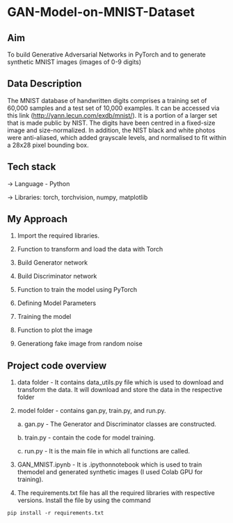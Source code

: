 # GAN-Model-on-MNIST-Dataset

## Aim

To build Generative Adversarial Networks in PyTorch and to generate synthetic MNIST images (images of 0-9 digits)

## Data Description

The MNIST database of handwritten digits comprises a training set of 60,000 samples and a test set of 10,000 examples. It can be accessed via this link (http://yann.lecun.com/exdb/mnist/). It is a portion of a larger set that is made public by NIST. The digits have been centred in a fixed-size image and size-normalized. In addition, the NIST black and white photos were anti-aliased, which added grayscale levels, and normalised to fit within a 28x28 pixel bounding box.

## Tech stack

 -> Language - Python

 -> Libraries: torch, torchvision, numpy, matplotlib

## My Approach

1. Import the required libraries.

2. Function to transform and load the data with Torch

3. Build Generator network

4. Build Discriminator network

5. Function to train the model using PyTorch

6. Defining Model Parameters

7. Training the model

8. Function to plot the image

9. Generationg fake image from random noise

## Project code overview

1. data folder - It contains data_utils.py file which is used to download and transform the data. It will download and store the data in the respective folder

2. model folder - contains gan.py, train.py, and run.py.

    a. gan.py - The Generator and Discriminator classes are constructed.

    b. train.py - contain the code for model training.

    c. run.py - It is the main file in which all functions are called.

3. GAN_MNIST.ipynb - It is .ipythonnotebook which is used to train themodel and generated synthetic images (I used Colab GPU for training).

4. The requirements.txt file has all the required libraries with respective versions. Install the file by using the command 

`pip install -r requirements.txt`
